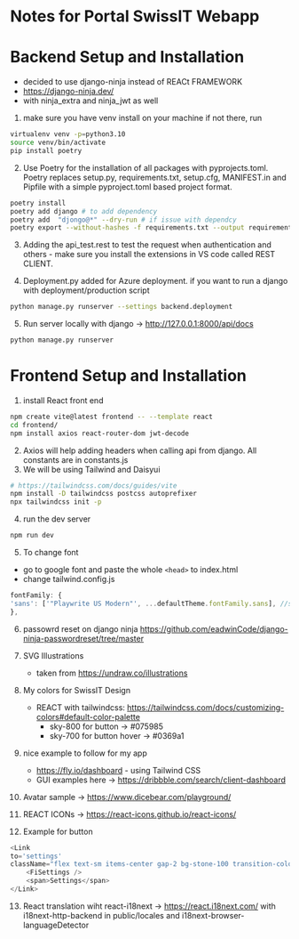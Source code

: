 # Notes for Portal SwissIT Webapp
# Backend Setup and Installation 
- decided to use django-ninja instead of REACt FRAMEWORK
- https://django-ninja.dev/
- with ninja_extra and ninja_jwt as well

1. make sure you have venv install on your machine if not there, run
```bash
virtualenv venv -p=python3.10
source venv/bin/activate
pip install poetry
```
2. Use Poetry for the installation of all packages with pyprojects.toml. Poetry replaces setup.py, requirements.txt, setup.cfg, MANIFEST.in and Pipfile with a simple pyproject.toml based project format.
```bash
poetry install
poetry add django # to add dependency
poetry add  "djongo@*" --dry-run # if issue with dependcy
poetry export --without-hashes -f requirements.txt --output requirements.txt # when deploying to Azure, easier
```
3. Adding the api_test.rest to test the request when authentication and others - make sure you install the extensions in VS code called REST CLIENT.

4. Deployment.py added for Azure deployment. if you want to run a django with deployment/production script
```bash
python manage.py runserver --settings backend.deployment
```
5. Run server locally with django -> http://127.0.0.1:8000/api/docs
```bash
python manage.py runserver
```

# Frontend Setup and Installation
1. install React front end
```bash
npm create vite@latest frontend -- --template react
cd frontend/
npm install axios react-router-dom jwt-decode
```
2. Axios will help adding headers when calling api from django. All constants are in constants.js
3. We will be using Tailwind and Daisyui 
```bash
# https://tailwindcss.com/docs/guides/vite
npm install -D tailwindcss postcss autoprefixer
npx tailwindcss init -p
```
4. run the dev server 
```bash
npm run dev
```
5. To change font
- go to google font and paste the whole ```<head>``` to index.html
- change tailwind.config.js
```javascript
fontFamily: {
'sans': ['"Playwrite US Modern"', ...defaultTheme.fontFamily.sans], //set main font
},
```
6. passowrd reset on django ninja
https://github.com/eadwinCode/django-ninja-passwordreset/tree/master

7. SVG Illustrations
    - taken from https://undraw.co/illustrations

8. My colors for SwissIT Design
    - REACT with tailwindcss: https://tailwindcss.com/docs/customizing-colors#default-color-palette
        - sky-800 for button -> #075985
        - sky-700 for button hover -> #0369a1


9. nice example to follow for my app
    - https://fly.io/dashboard - using Tailwind CSS
    - GUI examples here -> https://dribbble.com/search/client-dashboard

10. Avatar sample -> https://www.dicebear.com/playground/

11. REACT ICONs -> https://react-icons.github.io/react-icons/

12. Example for button
```javascript
<Link 
to='settings'
className="flex text-sm items-center gap-2 bg-stone-100 transition-colors hover:bg-sky-100 hover:text-sky-700 px-3 py-1.5 rounded">
    <FiSettings />
    <span>Settings</span>
</Link>
```

13. React translation wiht react-i18next -> https://react.i18next.com/ with i18next-http-backend in public/locales and i18next-browser-languageDetector 